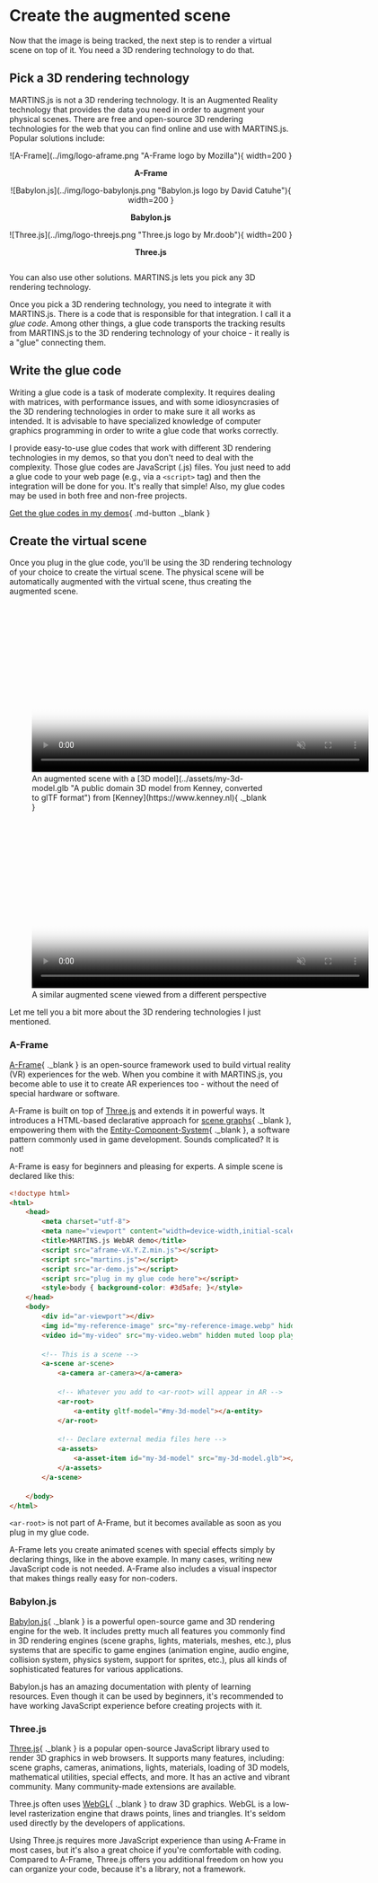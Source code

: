 # Create the augmented scene

Now that the image is being tracked, the next step is to render a virtual scene on top of it. You need a 3D rendering technology to do that.

## Pick a 3D rendering technology

MARTINS.js is not a 3D rendering technology. It is an Augmented Reality technology that provides the data you need in order to augment your physical scenes. There are free and open-source 3D rendering technologies for the web that you can find online and use with MARTINS.js. Popular solutions include:

<div style="display: flex; flex-flow: row wrap; justify-content: center; align-items: flex-end; text-align: center" markdown>
<div markdown>
![A-Frame](../img/logo-aframe.png "A-Frame logo by Mozilla"){ width=200 }

**A-Frame**
</div><div markdown>
![Babylon.js](../img/logo-babylonjs.png "Babylon.js logo by David Catuhe"){ width=200 }

**Babylon.js**
</div><div markdown>
![Three.js](../img/logo-threejs.png "Three.js logo by Mr.doob"){ width=200 }

**Three.js**
</div>
</div>

You can also use other solutions. MARTINS.js lets you pick any 3D rendering technology.

Once you pick a 3D rendering technology, you need to integrate it with MARTINS.js. There is a code that is responsible for that integration. I call it a _glue code_. Among other things, a glue code transports the tracking results from MARTINS.js to the 3D rendering technology of your choice - it really is a "glue" connecting them.

## Write the glue code

Writing a glue code is a task of moderate complexity. It requires dealing with matrices, with performance issues, and with some idiosyncrasies of the 3D rendering technologies in order to make sure it all works as intended. It is advisable to have specialized knowledge of computer graphics programming in order to write a glue code that works correctly.

I provide easy-to-use glue codes that work with different 3D rendering technologies in my demos, so that you don't need to deal with the complexity. Those glue codes are JavaScript (.js) files. You just need to add a glue code to your web page (e.g., via a `<script>` tag) and then the integration will be done for you. It's really that simple! Also, my glue codes may be used in both free and non-free projects.

[Get the glue codes in my demos](../demos.md){ .md-button ._blank }

## Create the virtual scene

Once you plug in the glue code, you'll be using the 3D rendering technology of your choice to create the virtual scene. The physical scene will be automatically augmented with the virtual scene, thus creating the augmented scene.

<figure markdown>
<video src="../../img/demo-cool2.webm" poster="../../img/demo-cool2.webp" style="width:600px" controls muted loop playsinline autoplay oncanplay="this.muted=true;this.play()"></video>
<figcaption markdown>An augmented scene with a [3D model](../assets/my-3d-model.glb "A public domain 3D model from Kenney, converted to glTF format") from [Kenney](https://www.kenney.nl){ ._blank }</figcaption>
</figure>

<figure markdown>
<video src="../../img/demo-cool.webm" poster="../../img/demo-cool.webp" style="width:600px" controls muted loop playsinline autoplay oncanplay="this.muted=true;this.play()"></video>
<figcaption markdown>A similar augmented scene viewed from a different perspective</figcaption>
</figure>

Let me tell you a bit more about the 3D rendering technologies I just mentioned.

### A-Frame

[A-Frame](https://aframe.io){ ._blank } is an open-source framework used to build virtual reality (VR) experiences for the web. When you combine it with MARTINS.js, you become able to use it to create AR experiences too - without the need of special hardware or software.

A-Frame is built on top of [Three.js](#threejs) and extends it in powerful ways. It introduces a HTML-based declarative approach for [scene graphs](https://en.wikipedia.org/wiki/Scene_graph){ ._blank }, empowering them with the [Entity-Component-System](https://en.wikipedia.org/wiki/Entity_component_system){ ._blank }, a software pattern commonly used in game development. Sounds complicated? It is not!

A-Frame is easy for beginners and pleasing for experts. A simple scene is declared like this:

```html title="index.html" hl_lines="7 10 18-31"
<!doctype html>
<html>
    <head>
        <meta charset="utf-8">
        <meta name="viewport" content="width=device-width,initial-scale=1">
        <title>MARTINS.js WebAR demo</title>
        <script src="aframe-vX.Y.Z.min.js"></script>
        <script src="martins.js"></script>
        <script src="ar-demo.js"></script>
        <script src="plug in my glue code here"></script>
        <style>body { background-color: #3d5afe; }</style>
    </head>
    <body>
        <div id="ar-viewport"></div>
        <img id="my-reference-image" src="my-reference-image.webp" hidden>
        <video id="my-video" src="my-video.webm" hidden muted loop playsinline autoplay oncanplay="this.muted=true;this.play()"></video>

        <!-- This is a scene -->
        <a-scene ar-scene>
            <a-camera ar-camera></a-camera>

            <!-- Whatever you add to <ar-root> will appear in AR -->
            <ar-root>
                <a-entity gltf-model="#my-3d-model"></a-entity>
            </ar-root>

            <!-- Declare external media files here -->
            <a-assets>
                <a-asset-item id="my-3d-model" src="my-3d-model.glb"></a-asset-item>
            </a-assets>
        </a-scene>

    </body>
</html>
```

`<ar-root>` is not part of A-Frame, but it becomes available as soon as you plug in my glue code.

A-Frame lets you create animated scenes with special effects simply by declaring things, like in the above example. In many cases, writing new JavaScript code is not needed. A-Frame also includes a visual inspector that makes things really easy for non-coders.

### Babylon.js

[Babylon.js](https://www.babylonjs.com){ ._blank } is a powerful open-source game and 3D rendering engine for the web. It includes pretty much all features you commonly find in 3D rendering engines (scene graphs, lights, materials, meshes, etc.), plus systems that are specific to game engines (animation engine, audio engine, collision system, physics system, support for sprites, etc.), plus all kinds of sophisticated features for various applications.

Babylon.js has an amazing documentation with plenty of learning resources. Even though it can be used by beginners, it's recommended to have working JavaScript experience before creating projects with it.

### Three.js

[Three.js](https://threejs.org){ ._blank } is a popular open-source JavaScript library used to render 3D graphics in web browsers. It supports many features, including: scene graphs, cameras, animations, lights, materials, loading of 3D models, mathematical utilities, special effects, and more. It has an active and vibrant community. Many community-made extensions are available.

Three.js often uses [WebGL](https://webglfundamentals.org){ ._blank } to draw 3D graphics. WebGL is a low-level rasterization engine that draws points, lines and triangles. It's seldom used directly by the developers of applications.

Using Three.js requires more JavaScript experience than using A-Frame in most cases, but it's also a great choice if you're comfortable with coding. Compared to A-Frame, Three.js offers you additional freedom on how you can organize your code, because it's a library, not a framework.